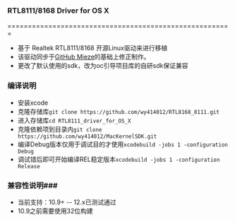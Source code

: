 ### RTL8111/8168 Driver for OS X ###
=======================================================

- 基于 Realtek RTL8111/8168 开源Linux驱动来进行移植
- 该驱动同步于[GitHub Mieze](https://github.com/Mieze/RTL8111_driver_for_OS_X)的基础上修正制作。
- 更改了默认使用的sdk，改为oc引导项目库的自研sdk保证兼容
### 编译说明 ###
- 安装xcode
- 克隆存储库`git clone https://github.com/wy414012/RTL8168_8111.git`
- 进入存储库`cd RTL8111_driver_for_OS_X`
- 克隆依赖项到目录内`git clone https://github.com/wy414012/MacKernelSDK.git`
- 编译Debug版本仅用于调试目的才使用`xcodebuild -jobs 1 -configuration Debug`
- 调试错后即可开始编译REL稳定版本`xcodebuild -jobs 1 -configuration Release`

### 兼容性说明###
- 当前支持：10.9+ -- 12.x已测试通过
- 10.9之前需要使用32位构建